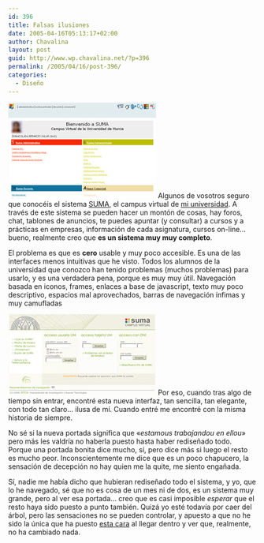 ```yaml
---
id: 396
title: Falsas ilusiones
date: 2005-04-16T05:13:17+02:00
author: Chavalina
layout: post
guid: http://www.wp.chavalina.net/?p=396
permalink: /2005/04/16/post-396/
categories:
  - Diseño
---
```

<img class="imgizqda" src="/imagenes/fotos/interfaz-suma.jpg" alt="Interfaz del sistema SUMA" /> Algunos de vosotros seguro que conoc&eacute;is el sistema <a href="http://suma.um.es" target="_blank">SUMA</a>, el campus virtual de <a href="http://www.um.es" target="_blank">mi universidad</a>. A trav&eacute;s de este sistema se pueden hacer un mont&oacute;n de cosas, hay foros, chat, tablones de anuncios, te puedes apuntar (y consultar) a cursos y a pr&aacute;cticas en empresas, informaci&oacute;n de cada asignatura, cursos on-line&#8230; bueno, realmente creo que **es un sistema muy muy completo**.

El problema es que es **cero** usable y muy poco accesible. Es una de las interfaces menos intuitivas que he visto. Todos los alumnos de la universidad que conozco han tenido problemas (muchos problemas) para usarlo, y es una verdadera pena, porque es muy muy &uacute;til. Navegaci&oacute;n basada en iconos, frames, enlaces a base de javascript, texto muy poco descriptivo, espacios mal aprovechados, barras de navegaci&oacute;n &iacute;nfimas y muy camufladas

<img class="imgizqda" src="/imagenes/fotos/suma.jpg" alt="Nueva interfaz de acceso al sistema SUMA" /> Por eso, cuando tras algo de tiempo sin entrar, encontr&eacute; esta nueva interfaz, tan sencilla, tan elegante, con todo tan claro&#8230; ilusa de m&iacute;. Cuando entr&eacute; me encontr&eacute; con la misma historia de siempre.

No s&eacute; si la nueva portada significa que «_estamous trabajandou en ellou_» pero m&aacute;s les valdr&iacute;a no haberla puesto hasta haber redise&ntilde;ado todo. Porque una portada bonita dice mucho, s&iacute;, pero dice m&aacute;s si luego el resto es mucho peor. Inconscientemente me dice que es un poco chapucero, la sensaci&oacute;n de decepci&oacute;n no hay quien me la quite, me siento enga&ntilde;ada.

S&iacute;, nadie me hab&iacute;a dicho que hubieran redise&ntilde;ado todo el sistema, y yo, que lo he navegado, s&eacute; que no es cosa de un mes ni de dos, es un sistema muy grande, pero al ver esa portada&#8230; creo que es casi imposible _esperar_ que el resto haya sido puesto a punto tambi&eacute;n. Quiz&aacute; yo est&eacute; todav&iacute;a por caer del &aacute;rbol, pero las sensaciones no se pueden controlar, y apuesto a que no he sido la &uacute;nica que ha puesto <a href="http://www.chavalina.ne/imagenes/emoticonos/confuso.gif" target="_blank">esta cara</a> al llegar dentro y ver que, realmente, no ha cambiado nada.